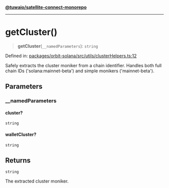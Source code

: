 [**@tuwaio/satellite-connect-monorepo**](../../../README.md)

***

# getCluster()

> **getCluster**(`__namedParameters`): `string`

Defined in: [packages/orbit-solana/src/utils/clusterHelpers.ts:12](https://github.com/TuwaIO/satellite-connect/blob/5ea2bf35da638317e8edf885c3993433cb84e778/packages/orbit-solana/src/utils/clusterHelpers.ts#L12)

Safely extracts the cluster moniker from a chain identifier.
Handles both full chain IDs ('solana:mainnet-beta') and simple monikers ('mainnet-beta').

## Parameters

### \_\_namedParameters

#### cluster?

`string`

#### walletCluster?

`string`

## Returns

`string`

The extracted cluster moniker.
